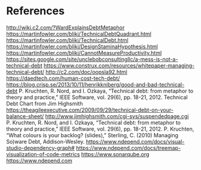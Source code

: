 # References

http://wiki.c2.com/?WardExplainsDebtMetaphor
https://martinfowler.com/bliki/TechnicalDebtQuadrant.html
https://martinfowler.com/bliki/TechnicalDebt.html
https://martinfowler.com/bliki/DesignStaminaHypothesis.html
https://martinfowler.com/bliki/CannotMeasureProductivity.html
https://sites.google.com/site/unclebobconsultingllc/a-mess-is-not-a-technical-debt
https://www.construx.com/resources/whitepaper-managing-technical-debt/
http://c2.com/doc/oopsla92.html
https://daedtech.com/human-cost-tech-debt/
https://blog.crisp.se/2013/10/11/henrikkniberg/good-and-bad-technical-debt
P. Kruchten, R. Nord, and I. Ozkaya, “Technical debt: from metaphor to theory and practice,” IEEE  Software, vol. 29(6),  pp. 18-21, 2012.
Technical Debt Chart from Jim Highsmith
https://theagileexecutive.com/2009/09/29/technical-debt-on-your-balance-sheet/
http://www.jimhighsmith.com/cgi-sys/suspendedpage.cgi
P. Kruchten, R. Nord, and I. Ozkaya, “Technical debt: from metaphor to theory and practice,” IEEE  Software, vol. 29(6),  pp. 18-21, 2012.
P. Kruchten, “What colours is your backlog? (slides),”
Sterling, C. (2010) Managing So)ware Debt, Addison-Wesley.
https://www.ndepend.com/docs/visual-studio-dependency-graph#
https://www.ndepend.com/docs/treemap-visualization-of-code-metrics
https://www.sonarqube.org
https://www.ndepend.com

